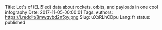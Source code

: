 Title: Lot's of (ELI5'ed) data about rockets, orbits, and payloads in one cool infography
Date: 2017-11-05-00:00:01
Tags: 
Authors: https://i.redd.it/8mwqvbd2n5py.png
Slug: uXbRLhCDpu
Lang: fr
status: published


